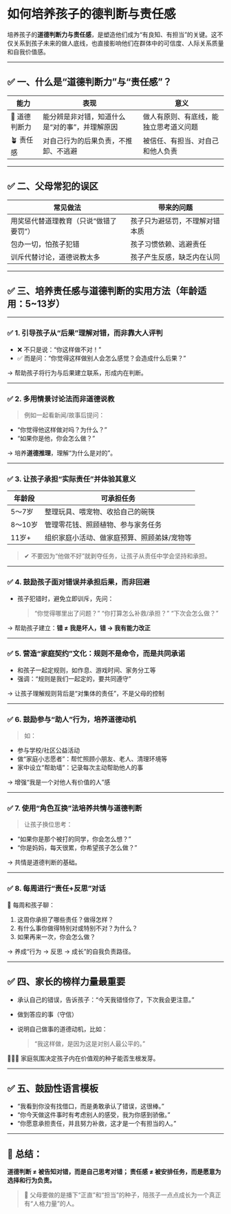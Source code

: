 # 如何培养孩子的德判断与责任感

培养孩子的**道德判断力与责任感**，是塑造他们成为“有良知、有担当”的关键。这不仅关系到孩子未来的做人底线，也直接影响他们在群体中的可信度、人际关系质量和自我价值感。

---

## ✅ 一、什么是“道德判断力”与“责任感”？

| 能力       | 表现                       | 意义                  |
| -------- | ------------------------ | ------------------- |
| 🧭 道德判断力 | 能分辨是非对错，知道什么是“对的事”，并理解原因 | 做人有原则、有底线，能独立思考道义问题 |
| 🪴 责任感   | 对自己行为的后果负责，不推卸、不逃避       | 被信任、有担当、对自己和他人负责    |

---

## ✅ 二、父母常犯的误区

| 常见做法                 | 带来的问题           |
| -------------------- | --------------- |
| 用奖惩代替道理教育（只说“做错了要罚”） | 孩子只为避惩罚，不理解对错本质 |
| 包办一切，怕孩子犯错           | 孩子习惯依赖、逃避责任     |
| 训斥代替讨论，道德说教太多        | 孩子产生反感，缺乏内在认同   |

---

## ✅ 三、培养责任感与道德判断的实用方法（年龄适用：5\~13岁）

---

### ✅ 1. 引导孩子从“后果”理解对错，而非靠大人评判

* ❌ 不只是说：“你这样做不对！”
* ✅ 而是问：“你觉得这样做别人会怎么感觉？会造成什么后果？”

→ 帮助孩子将行为与后果建立联系，形成内在判断。

---

### ✅ 2. 多用情景讨论法而非道德说教

> 例如一起看新闻/故事后提问：

* “你觉得他这样做对吗？为什么？”
* “如果你是他，你会怎么做？”

→ 培养**道德推理**，理解“为什么是对的”。

---

### ✅ 3. 让孩子承担“实际责任”并体验其意义

| 年龄段   | 可承担任务                  |
| ----- | ---------------------- |
| 5～7岁  | 整理玩具、喂宠物、收拾自己的碗筷       |
| 8～10岁 | 管理零花钱、照顾植物、参与家务任务      |
| 11岁+  | 组织家庭小活动、做家庭预算、照顾弟妹/宠物等 |

> ✔ 不要因为“他做不好”就剥夺任务，让孩子从责任中学会坚持和承担。

---

### ✅ 4. 鼓励孩子面对错误并承担后果，而非回避

* 孩子犯错时，避免立即训斥，先问：

  > “你觉得哪里出了问题？”
  > “你打算怎么补救/承担？”
  > “下次会怎么做？”

→ 帮助孩子建立：**错 ≠ 我是坏人，错 → 我有能力改正**

---

### ✅ 5. 营造“家庭契约”文化：规则不是命令，而是共同承诺

* 和孩子一起定规则，如作息、游戏时间、家务分工等
* 强调：“规则是我们一起定的，要共同遵守”

→ 让孩子理解规则背后是“对集体的责任”，不是父母的控制

---

### ✅ 6. 鼓励参与“助人”行为，培养道德动机

> 如：

* 参与学校/社区公益活动
* 做“家庭小志愿者”：帮忙照顾小朋友、老人、清理环境等
* 家中设立“帮助墙”：记录每次主动帮助他人的事

→ 增强“我是一个对他人有价值的人”感

---

### ✅ 7. 使用“角色互换”法培养共情与道德判断

> 让孩子换位思考：

* “如果你是那个被打的同学，你会怎么想？”
* “你是妈妈，每天很累，你希望孩子怎么做？”

→ 共情是道德判断的基础。

---

### ✅ 8. 每周进行“责任+反思”对话

📝 每周和孩子聊：

1. 这周你承担了哪些责任？做得怎样？
2. 有什么事你做得特别对或特别不对？为什么？
3. 如果再来一次，你会怎么做？

→ 养成“行为 → 反思 → 成长”的自我负责路径。

---

## ✅ 四、家长的榜样力量最重要

* 承认自己的错误，告诉孩子：“今天我错怪你了，下次我会更注意。”
* 做到答应的事（守信）
* 说明自己做事的道德动机，比如：

  > “我这样做，是因为这是对别人最公平的。”

👨‍👩‍👧 家庭氛围决定孩子内在价值观的种子能否生根发芽。

---

## ✅ 五、鼓励性语言模板

* “我看到你没有找借口，而是勇敢承认了错误，这很棒。”
* “你今天做这件事时有考虑别人的感受，我为你感到骄傲。”
* “你愿意承担责任，并且努力补救，这才是一个有担当的人。”

---

## 🎯 总结：

**道德判断 ≠ 被告知对错，而是自己思考对错；
责任感 ≠ 被安排任务，而是愿意为选择和行为负责。**

> 🌱 父母要做的是播下“正直”和“担当”的种子，陪孩子一点点成长为一个真正有“人格力量”的人。
